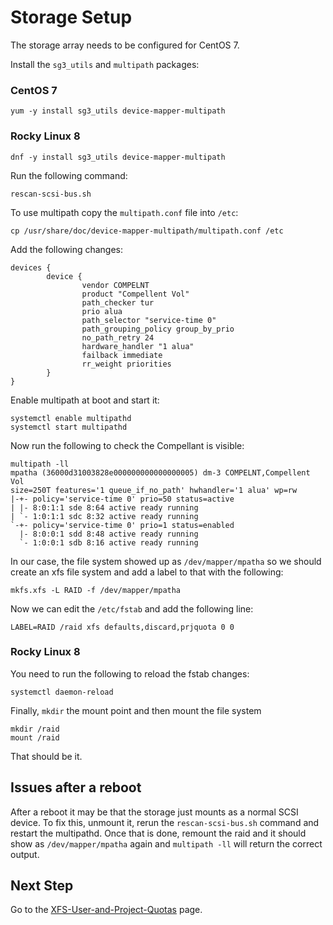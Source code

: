 # Storage Setup

The storage array needs to be configured for CentOS 7.

Install the `sg3_utils` and `multipath` packages:

### CentOS 7

    yum -y install sg3_utils device-mapper-multipath

### Rocky Linux 8

    dnf -y install sg3_utils device-mapper-multipath

Run the following command:

    rescan-scsi-bus.sh

To use multipath copy the `multipath.conf` file into `/etc`:

    cp /usr/share/doc/device-mapper-multipath/multipath.conf /etc

Add the following changes:

    devices {
            device {
                    vendor COMPELNT
                    product "Compellent Vol"
                    path_checker tur
                    prio alua
                    path_selector "service-time 0"
                    path_grouping_policy group_by_prio
                    no_path_retry 24
                    hardware_handler "1 alua"
                    failback immediate
                    rr_weight priorities
            }
    }

Enable multipath at boot and start it:

    systemctl enable multipathd
    systemctl start multipathd

Now run the following to check the Compellant is visible:

    multipath -ll
    mpatha (36000d31003828e000000000000000005) dm-3 COMPELNT,Compellent Vol
    size=250T features='1 queue_if_no_path' hwhandler='1 alua' wp=rw
    |-+- policy='service-time 0' prio=50 status=active
    | |- 8:0:1:1 sde 8:64 active ready running
    | `- 1:0:1:1 sdc 8:32 active ready running
    `-+- policy='service-time 0' prio=1 status=enabled
      |- 8:0:0:1 sdd 8:48 active ready running
      `- 1:0:0:1 sdb 8:16 active ready running

In our case, the file system showed up as `/dev/mapper/mpatha` so we should create an xfs file system and add a label to that with the following:

    mkfs.xfs -L RAID -f /dev/mapper/mpatha

Now we can edit the `/etc/fstab` and add the following line:

    LABEL=RAID /raid xfs defaults,discard,prjquota 0 0

### Rocky Linux 8

You need to run the following to reload the fstab changes:

    systemctl daemon-reload

Finally, `mkdir` the mount point and then mount the file system

    mkdir /raid
    mount /raid

That should be it.

## Issues after a reboot

After a reboot it may be that the storage just mounts as a normal SCSI device. To fix this, unmount it, rerun the `rescan-scsi-bus.sh` command and restart the multipathd. Once that is done, remount the raid and it should show as `/dev/mapper/mpatha` again and `multipath -ll` will return the correct output.

## Next Step

Go to the [XFS-User-and-Project-Quotas](XFS-User-and-Project-Quotas.md) page.
